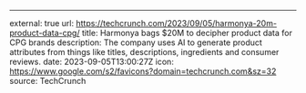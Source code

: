 ---
external: true
url: https://techcrunch.com/2023/09/05/harmonya-20m-product-data-cpg/
title: Harmonya bags $20M to decipher product data for CPG brands
description: The company uses AI to generate product attributes from things like titles, descriptions, ingredients and consumer reviews.
date: 2023-09-05T13:00:27Z
icon: https://www.google.com/s2/favicons?domain=techcrunch.com&sz=32
source: TechCrunch